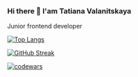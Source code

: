 ### Hi there 👋 I'am Tatiana Valanitskaya
Junior frontend developer 

[![Top Langs](https://github-readme-stats.vercel.app/api/top-langs/?username=TiaanaV&layout=compact)](https://github.com/TiaanaV/github-readme-stats)

[![GitHub Streak](http://github-readme-streak-stats.herokuapp.com?user=TiaanaV&theme=calm&hide_border=true&date_format=j%20M%5B%20Y%5D)](https://git.io/streak-stats)

 [![codewars](https://www.codewars.com/users/TiaanaV/badges/small)]([https://www.codewars.com/users/TiaanaV)

<!--
**TiaanaV/TiaanaV** is a ✨ _special_ ✨ repository because its `README.md` (this file) appears on your GitHub profile.

Here are some ideas to get you started:

- 🔭 I’m currently working on ...
- 🌱 I’m currently learning ...
- 👯 I’m looking to collaborate on ...
- 🤔 I’m looking for help with ...
- 💬 Ask me about ...
- 📫 How to reach me: ...
- 😄 Pronouns: ...
- ⚡ Fun fact: ...
-->
